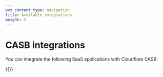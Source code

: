 ```yaml
---
pcx_content_type: navigation
title: Available integrations
weight: 5
---
```


# CASB integrations

You can integrate the following SaaS applications with Cloudflare CASB:

{{<directory-listing>}}
